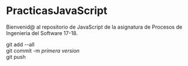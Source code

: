 # PracticasJavaScript
Bienvenid@ al repositorio de JavaScript de la asignatura de Procesos de Ingenieria del Software 17-18.  

git add --all  
git commit -m *primera version*  
git push